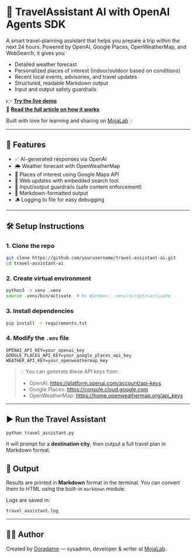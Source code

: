 # 🧳 TravelAssistant AI with OpenAI Agents SDK

A smart travel-planning assistant that helps you prepare a trip within the next 24 hours. Powered by OpenAI, Google Places, OpenWeatherMap, and WebSearch, it gives you:

- Detailed weather forecast  
- Personalized places of interest (indoor/outdoor based on conditions)  
- Recent local events, advisories, and travel updates  
- Structured, readable Markdown output  
- Input and output safety guardrails  

👉 **[Try the live demo](https://mojalab.com/ask-mojalab-ai-plan-your-next-24-hour-trip-2/)**  
📖 **[Read the full article on how it works](https://mojalab.com/getting-started-with-openai-agents-sdk-building-a-simple-travel-agent/)**  

Built with love for learning and sharing on [MojaLab](https://mojalab.com) 💡

---

## 🚀 Features

- ✅ AI-generated responses via OpenAI
- 🌦️ Weather forecast with OpenWeatherMap
- 📍 Places of interest using Google Maps API
- 🔎 Web updates with embedded search tool
- 🔐 Input/output guardrails (safe content enforcement)
- 📄 Markdown-formatted output
- 🪵 Logging to file for easy debugging

---

## 🛠️ Setup Instructions

### 1. Clone the repo

```bash
git clone https://github.com/yourusername/travel-assistant-ai.git
cd travel-assistant-ai
```

### 2. Create virtual environment

```bash
python3 -m venv .venv
source .venv/bin/activate  # On Windows: .venv\Scripts\activate
```

### 3. Install dependencies

```bash
pip install -r requirements.txt
```

### 4. Modify the `.env` file

```env
OPENAI_API_KEY=your_openai_key
GOOGLE_PLACES_API_KEY=your_google_places_api_key
WEATHER_API_KEY=your_openweathermap_key
```

> 💡 You can generate these API keys from:
>
> - OpenAI: https://platform.openai.com/account/api-keys
> - Google Places: https://console.cloud.google.com
> - OpenWeatherMap: https://home.openweathermap.org/api_keys

---

## ▶️ Run the Travel Assistant

```bash
python travel_assistant.py
```

It will prompt for a **destination city**, then output a full travel plan in Markdown format.


## 📁 Output

Results are printed in **Markdown** format in the terminal. You can convert them to HTML using the built-in `markdown` module.

Logs are saved in:

```bash
travel_assistant.log
```

---

## 👨‍💻 Author

Created by [Doradame](https://github.com/doradame) — sysadmin, developer & writer at [MojaLab](https://mojalab.it).
